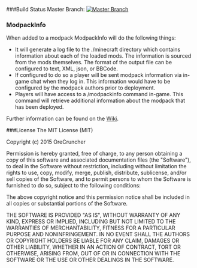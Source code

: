 ###Build Status
Master Branch: [![Master Branch](https://travis-ci.org/OreCruncher/ModpackInfo.svg?branch=master)](https://travis-ci.org/OreCruncher/ModpackInfo)

### ModpackInfo

When added to a modpack ModpackInfo will do the following things:

* It will generate a log file to the ./minecraft directory which contains information about each of the loaded mods.  The information is sourced from the mods themselves.  The format of the output file can be configured to text, XML, json, or BBCode.
* If configured to do so a player will be sent modpack information via in-game chat when they log in.  This information would have to be configured by the modpack authors prior to deployment.
* Players will have access to a /modpackinfo command in-game.  This command will retrieve additional information about the modpack that has been deployed.

Further information can be found on the [Wiki](https://github.com/OreCruncher/ModpackInfo/wiki).

###License
The MIT License (MIT)

Copyright (c) 2015 OreCruncher

Permission is hereby granted, free of charge, to any person obtaining a copy
of this software and associated documentation files (the "Software"), to deal
in the Software without restriction, including without limitation the rights
to use, copy, modify, merge, publish, distribute, sublicense, and/or sell
copies of the Software, and to permit persons to whom the Software is
furnished to do so, subject to the following conditions:

The above copyright notice and this permission notice shall be included in
all copies or substantial portions of the Software.

THE SOFTWARE IS PROVIDED "AS IS", WITHOUT WARRANTY OF ANY KIND, EXPRESS OR
IMPLIED, INCLUDING BUT NOT LIMITED TO THE WARRANTIES OF MERCHANTABILITY,
FITNESS FOR A PARTICULAR PURPOSE AND NONINFRINGEMENT. IN NO EVENT SHALL THE
AUTHORS OR COPYRIGHT HOLDERS BE LIABLE FOR ANY CLAIM, DAMAGES OR OTHER
LIABILITY, WHETHER IN AN ACTION OF CONTRACT, TORT OR OTHERWISE, ARISING FROM,
OUT OF OR IN CONNECTION WITH THE SOFTWARE OR THE USE OR OTHER DEALINGS IN
THE SOFTWARE.
